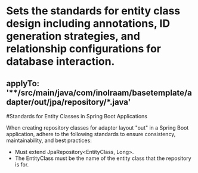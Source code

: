 # Sets the standards for entity class design including annotations, ID generation strategies, and relationship configurations for database interaction.
applyTo: '**/src/main/java/com/inolraam/basetemplate/adapter/out/jpa/repository/*.java'
---
#Standards for Entity Classes in Spring Boot Applications

When creating repository classes for adapter layout "out" in a Spring Boot application, adhere to the following standards to ensure consistency, maintainability, and best practices:
- Must extend JpaRepository<EntityClass, Long>.
- The EntityClass must be the name of the entity class that the repository is for.